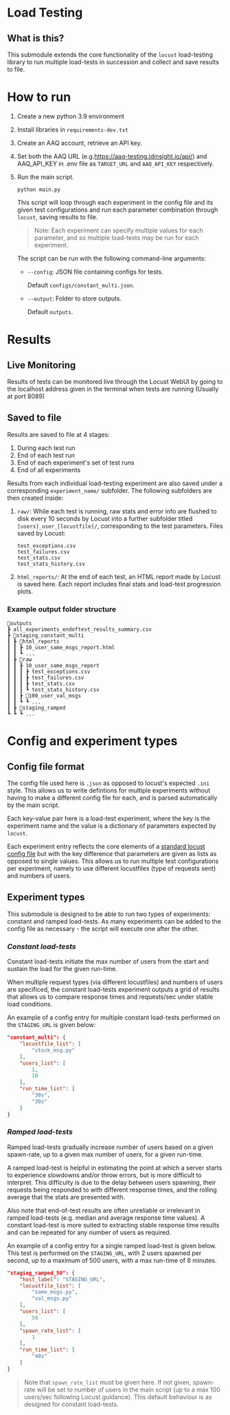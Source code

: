 # Load Testing

## What is this?

This submodule extends the core functionality of the `locust` load-testing library to run multiple load-tests in succession and collect and save results to file.

# How to run

1. Create a new python 3.9 environment

2. Install libraries in `requirements-dev.txt`

3. Create an AAQ account, retrieve an API key.

4. Set both the AAQ URL (e.g.https://aaq-testing.idinsight.io/api/) and AAQ_API_KEY in .env file as 
`TARGET_URL` and `AAQ_API_KEY` respectively.

5. Run the main script.

    ```console
    python main.py
    ```

    This script will loop through each experiment in the config file and its given test configurations and run each parameter combination through `locust`, saving results to file.

    > Note: Each experiment can specify multiple values for each parameter, and so multiple load-tests may be run for each experiment.

    The script can be run with the following command-line arguments:

    - `--config`: JSON file containing configs for tests.

        Default `configs/constant_multi.json`.

    - `--output`: Folder to store outputs.

        Default `outputs`.


# Results

## Live Monitoring

Results of tests can be monitored live through the Locust WebUI by going to the localhost address given in the terminal when tests are running (Usually at port 8089)

## Saved to file

Results are saved to file at 4 stages:

1. During each test run
2. End of each test run
3. End of each experiment's set of test runs
4. End of all experiments


Results from each individual load-testing experiment are also saved under a corresponding `experiment_name/` subfolder. The following subfolders are then created inside:

1. `raw/`: While each test is running, raw stats and error info are flushed to disk every 10 seconds by Locust into a further subfolder titled `[users]_user_[locustfile]/`, corresponding to the test parameters. Files saved by Locust:

    ```console
    test_exceptions.csv
    test_failures.csv
    test_stats.csv
    test_stats_history.csv
    ```

2. `html_reports/`: At the end of each test, an HTML report made by Locust is saved here. Each report includes final stats and load-test progression plots.

### Example output folder structure

```console
📂outputs
┣ all_experiments_endoftest_results_summary.csv
┣ 📂staging_constant_multi
┃ ┣ 📂html_reports
┃ ┃ ┣ 10_user_same_msgs_report.html
┃ ┃ ┗ ...
┃ ┣ 📂raw
┃ ┃ ┣ 10_user_same_msgs_report
┃ ┃ ┃ ┣ test_exceptions.csv
┃ ┃ ┃ ┣ test_failures.csv
┃ ┃ ┃ ┣ test_stats.csv
┃ ┃ ┃ ┗ test_stats_history.csv
┃ ┃ ┣ 📂100_user_val_msgs
┃ ┃ ┗ ┗ ...
┃ ┣ 📂staging_ramped
┗ ┗ ┗ ...
```

# Config and experiment types

## Config file format

The config file used here is `.json` as opposed to locust's expected `.ini` style. This allows us to write defintions for multiple experiments without having to make a different config file for each, and is parsed automatically by the main script.

Each key-value pair here is a load-test experiment, where the key is the experiment name and the value is a dictionary of parameters expected by `locust`.

Each experiment entry reflects the core elements of a [standard locust config file](https://docs.locust.io/en/stable/configuration.html) but with the key difference that parameters are given as lists as opposed to single values. This allows us to run multiple test configurations per experiment, namely to use different locustfiles (type of requests sent) and numbers of users.

## Experiment types

This submodule is designed to be able to run two types of experiments: constant and ramped load-tests. As many experiments can be added to the config file as necessary - the script will execute one after the other.

### _Constant load-tests_

Constant load-tests initiate the max number of users from the start and sustain the load for the given run-time.

When multiple request types (via different locustfiles) and numbers of users are specificed, the constant load-tests experiment outputs a grid of results that allows us to compare response times and requests/sec under stable load conditions.

An example of a config entry for multiple constant load-tests performed on the `STAGING_URL` is given below:

```json
"constant_multi": {
    "locustfile_list": [
        "stock_msg.py"
    ],
    "users_list": [
        1,
        10
    ],
    "run_time_list": [
        "30s",
        "30s"
    ]
}
```


### _Ramped load-tests_

Ramped load-tests gradually increase number of users based on a given spawn-rate, up to a given max number of users, for a given run-time.

A ramped load-test is helpful in estimating the point at which a server starts to experience slowdowns and/or throw errors, but is more difficult to interpret. This difficulty is due to the delay between users spawning, their requests being responded to with different response times, and the rolling average that the stats are presented with.

Also note that end-of-test results are often unreliable or irrelevant in ramped load-tests (e.g. median and average response time values). A constant load-test is more suited to extracting stable response time results and can be repeated for any number of users as required.

An example of a config entry for a single ramped load-test is given below. This test is performed on the `STAGING_URL`, with 2 users spawned per second, up to a maximum of 500 users, with a max run-time of 8 minutes.

```json
"staging_ramped_50": {
    "host_label": "STAGING_URL",
    "locustfile_list": [
        "same_msgs.py",
        "val_msgs.py"
    ],
    "users_list": [
        50
    ],
    "spawn_rate_list": [
        1
    ],
    "run_time_list": [
        "40s"
    ]
}
```

> Note that `spawn_rate_list` must be given here. If not given, spawn-rate will be set to number of users in the main script (up to a max 100 users/sec following Locust guidance). This default behaviour is as designed for constant load-tests.
